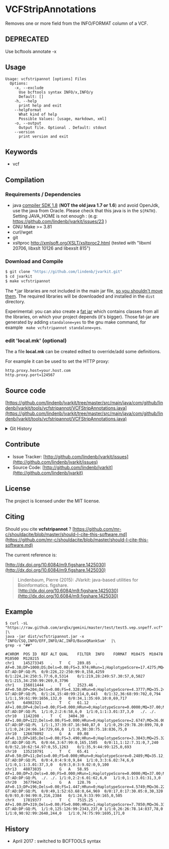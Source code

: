 # VCFStripAnnotations

Removes one or more field from the INFO/FORMAT column of a VCF.


## DEPRECATED

Use bcftools annotate -x 

## Usage

```
Usage: vcfstripannot [options] Files
  Options:
    -x, --exclude
      Use bcftools syntax INFO/x,INFO/y
      Default: []
    -h, --help
      print help and exit
    --helpFormat
      What kind of help
      Possible Values: [usage, markdown, xml]
    -o, --output
      Output file. Optional . Default: stdout
    --version
      print version and exit

```


## Keywords

 * vcf


## Compilation

### Requirements / Dependencies

* java [compiler SDK 1.8](http://www.oracle.com/technetwork/java/index.html) (**NOT the old java 1.7 or 1.6**) and avoid OpenJdk, use the java from Oracle. Please check that this java is in the `${PATH}`. Setting JAVA_HOME is not enough : (e.g: https://github.com/lindenb/jvarkit/issues/23 )
* GNU Make >= 3.81
* curl/wget
* git
* xsltproc http://xmlsoft.org/XSLT/xsltproc2.html (tested with "libxml 20706, libxslt 10126 and libexslt 815")


### Download and Compile

```bash
$ git clone "https://github.com/lindenb/jvarkit.git"
$ cd jvarkit
$ make vcfstripannot
```

The *.jar libraries are not included in the main jar file, [so you shouldn't move them](https://github.com/lindenb/jvarkit/issues/15#issuecomment-140099011 ).
The required libraries will be downloaded and installed in the `dist` directory.

Experimental: you can also create a [fat jar](https://stackoverflow.com/questions/19150811/) which contains classes from all the libraries, on which your project depends (it's bigger). Those fat-jar are generated by adding `standalone=yes` to the gnu make command, for example ` make vcfstripannot standalone=yes`.

### edit 'local.mk' (optional)

The a file **local.mk** can be created edited to override/add some definitions.

For example it can be used to set the HTTP proxy:

```
http.proxy.host=your.host.com
http.proxy.port=124567
```
## Source code 

[https://github.com/lindenb/jvarkit/tree/master/src/main/java/com/github/lindenb/jvarkit/tools/vcfstripannot/VCFStripAnnotations.java](https://github.com/lindenb/jvarkit/tree/master/src/main/java/com/github/lindenb/jvarkit/tools/vcfstripannot/VCFStripAnnotations.java)


<details>
<summary>Git History</summary>

```
Thu Sep 21 17:14:45 2017 +0200 ; moving to factories ; https://github.com/lindenb/jvarkit/commit/dede8184edc7e773732bdd393f47f204fd900d79
Mon Aug 7 09:53:19 2017 +0200 ; fixed unicode problems after https://github.com/lindenb/jvarkit/issues/82 ; https://github.com/lindenb/jvarkit/commit/68254c69b027a9ce81d8b211447f1c0bf02dc626
Mon May 22 17:20:59 2017 +0200 ; moving to jcommaner ; https://github.com/lindenb/jvarkit/commit/60cbfa764f7f5bacfdb78e48caf8f9b66e53a6a0
Wed Apr 26 17:26:23 2017 +0200 ; cont jcommander ; https://github.com/lindenb/jvarkit/commit/ab6c7b760cd5376e08da24426cede7f84a6b3ae2
Tue Apr 4 17:09:36 2017 +0200 ; vcfgnomad ; https://github.com/lindenb/jvarkit/commit/eac33a01731eaffbdc401ec5fd917fe345b4a181
Fri Jun 17 13:56:39 2016 +0200 ; cont ; https://github.com/lindenb/jvarkit/commit/865252a44fc018f46b4280788cec65a1383dcc18
Thu Apr 21 10:39:25 2016 +0200 ; cont ; https://github.com/lindenb/jvarkit/commit/7adf87adc987efbe89def5c530f5a84be0c841d4
Mon Nov 30 16:53:51 2015 +0100 ; cont ; https://github.com/lindenb/jvarkit/commit/89f3cbe043ac8c52735feec5b45e43cf873b7179
Tue Mar 24 10:29:58 2015 +0100 ; updated tool to fix vcf indels (L/R realign) for multiple ALT #tweet ; https://github.com/lindenb/jvarkit/commit/3d8b518d1a0d5e6daa8911c707e62475041fe38d
Mon May 12 10:28:28 2014 +0200 ; first sed on files ; https://github.com/lindenb/jvarkit/commit/79ae202e237f53b7edb94f4326fee79b2f71b8e8
Wed Feb 26 18:33:05 2014 +0100 ; short invert , messages, rev-comp, rename bam-chrom ; https://github.com/lindenb/jvarkit/commit/195aa6d36b0ec2501637d61386ef82c3c4118afa
Wed Feb 26 11:54:02 2014 +0100 ; sort on info ; https://github.com/lindenb/jvarkit/commit/88011f4fe0612a962c335ea0f92b35828501aec8
Sun Feb 2 18:55:03 2014 +0100 ; cont ; https://github.com/lindenb/jvarkit/commit/abd24b56ec986dada1e5162be5bbd0dac0c2d57c
Thu Dec 26 21:35:12 2013 +0100 ; vcf biomart ; https://github.com/lindenb/jvarkit/commit/0350d93620b2c35ed68fc8f10c99f9d2e6205680
Fri Oct 11 15:39:02 2013 +0200 ; picard v.100: deletion of VcfIterator :-( ; https://github.com/lindenb/jvarkit/commit/e88fab449b04aed40c2ff7f9d0cf8c8b6ab14a31
Fri Sep 6 15:11:11 2013 +0200 ; moved code for latest version of picard (1.97). Using VCFIterator instead of ASciiLineReader ; https://github.com/lindenb/jvarkit/commit/810877c10406a017fd5a31dacff7e8401089d429
Sun Jul 21 14:17:59 2013 +0200 ; vcf trios, added git HASH in METAINF/Manifest ; https://github.com/lindenb/jvarkit/commit/1854d3695563b91471861164f5e8903042493470
Mon Jul 8 19:18:13 2013 +0200 ; fix constructor of VCF header ; https://github.com/lindenb/jvarkit/commit/0ebd352c3073e1fc9fea9f5813a26b2f8a67e0c7
Fri Jul 5 08:13:23 2013 +0200 ; misc code added ; https://github.com/lindenb/jvarkit/commit/6450ec91c073aed549ebfe1285932f4674294222
Fri Jun 28 12:07:46 2013 +0200 ; moved vcf strip INFO to picard ; https://github.com/lindenb/jvarkit/commit/76329cb3ba955f10f433e967252590e0b5dec1af
Mon May 6 18:56:46 2013 +0200 ; moving to git ; https://github.com/lindenb/jvarkit/commit/55158d13f0950f16c4a3cc3edb92a87905346ee1
```

</details>

## Contribute

- Issue Tracker: [http://github.com/lindenb/jvarkit/issues](http://github.com/lindenb/jvarkit/issues)
- Source Code: [http://github.com/lindenb/jvarkit](http://github.com/lindenb/jvarkit)

## License

The project is licensed under the MIT license.

## Citing

Should you cite **vcfstripannot** ? [https://github.com/mr-c/shouldacite/blob/master/should-I-cite-this-software.md](https://github.com/mr-c/shouldacite/blob/master/should-I-cite-this-software.md)

The current reference is:

[http://dx.doi.org/10.6084/m9.figshare.1425030](http://dx.doi.org/10.6084/m9.figshare.1425030)

> Lindenbaum, Pierre (2015): JVarkit: java-based utilities for Bioinformatics. figshare.
> [http://dx.doi.org/10.6084/m9.figshare.1425030](http://dx.doi.org/10.6084/m9.figshare.1425030)


## Example

```
$ curl -sL "https://raw.github.com/arq5x/gemini/master/test/test5.vep.snpeff.vcf" |\
java -jar dist/vcfstripannot.jar -x "INFO/CSQ,INFO/EFF,INFO/AC,INFO/BaseQRankSum'  |\
grep -v "##"

#CHROM	POS	ID	REF	ALT	QUAL	FILTER	INFO	FORMAT	M10475	M10478	M10500	M128215
chr1	145273345	.	T	C	289.85	.	AF=0.38;DP=1000;DS;Dels=0.00;FS=3.974;HRun=1;HaplotypeScore=17.4275;MQ=29.25;MQ0=0;MQRankSum=-1.370;QD=0.39;ReadPosRankSum=-1.117	GT:AD:DP:GQ:PL	0/0:226,22:250:99:0,158,4259	0/1:224,24:250:5.77:6,0,5314	0/1:219,28:249:57.30:57,0,5027	0/1:215,34:250:99:269,0,3796
chr1	156011444	.	T	C	2523.46	.	AF=0.50;DP=204;Dels=0.00;FS=4.328;HRun=0;HaplotypeScore=4.3777;MQ=35.24;MQ0=0;MQRankSum=-0.101;QD=14.93;ReadPosRankSum=1.575	GT:AD:DP:GQ:PL	0/1:24,15:40:99:214,0,443	0/1:32,36:68:99:702,0,794	1/1:1,59:61:99:1656,132,0	0/0:34,1:35:69.10:0,69,717
chr5	64982321	.	T	C	61.12	.	AF=1.00;DP=4;Dels=0.00;FS=0.000;HRun=0;HaplotypeScore=0.0000;MQ=37.00;MQ0=0;QD=20.37	GT:AD:DP:GQ:PL	1/1:0,2:2:6:58,6,0	1/1:0,1:1:3.01:37,3,0	./.	./.
chr10	1142208	.	T	C	3404.30	.	AF=1.00;DP=122;Dels=0.00;FS=0.000;HRun=0;HaplotypeScore=2.6747;MQ=36.00;MQ0=0;QD=27.90	GT:AD:DP:GQ:PL	1/1:1,37:39:87.16:940,87,0	1/1:0,29:29:78.20:899,78,0	1/1:0,24:24:66.14:729,66,0	1/1:0,30:30:75.18:836,75,0
chr10	126678092	.	G	A	89.08	.	AF=0.13;DP=185;Dels=0.00;FS=3.490;HRun=0;HaplotypeScore=3.3843;MQ=25.32;MQ0=0;MQRankSum=6.568;QD=2.02;ReadPosRankSum=-5.871	GT:AD:DP:GQ:PL	0/0:64,3:67:99:0,165,1505	0/0:11,1:12:7.31:0,7,240	0/0:52,10:62:54.97:0,55,1263	0/1:35,9:44:99:125,0,693
chr10	135210791	.	T	C	65.41	.	AF=0.50;DP=11;Dels=0.00;FS=0.000;HRun=0;HaplotypeScore=0.2489;MQ=35.12;MQ0=0;MQRankSum=0.248;QD=16.35;ReadPosRankSum=-1.001	GT:AD:DP:GQ:PL	0/0:4,0:4:9:0,9,84	1/1:0,3:3:6.02:74,6,0	1/1:0,1:1:3.01:37,3,0	0/0:3,0:3:9.02:0,9,100
chr13	48873835	.	G	A	58.95	.	AF=1.00;DP=3;Dels=0.00;FS=0.000;HRun=1;HaplotypeScore=0.0000;MQ=37.00;MQ0=0;QD=19.65	GT:AD:DP:GQ:PL	./.	./.	1/1:0,2:2:6.01:62,6,0	1/1:0,1:1:3.01:31,3,0
chr20	36779424	.	G	A	128.76	.	AF=0.13;DP=196;Dels=0.00;FS=1.447;HRun=0;HaplotypeScore=4.5749;MQ=36.22;MQ0=0;MQRankSum=-0.814;QD=3.90;ReadPosRankSum=-0.570	GT:AD:DP:GQ:PL	0/0:49,1:52:63.68:0,64,969	0/0:17,0:17:30.05:0,30,320	0/0:93,0:94:99:0,216,2384	0/1:24,9:33:99:165,0,505
chrX	17819377	.	T	C	7515.25	.	AF=1.00;DP=319;Dels=0.00;FS=0.000;HRun=1;HaplotypeScore=7.7850;MQ=36.33;MQ0=0;QD=23.56	GT:AD:DP:GQ:PL	1/1:0,125:126:99:2343,237,0	1/1:0,26:26:78.14:837,78,0	1/1:0,90:92:99:2640,244,0	1/1:0,74:75:99:1695,171,0
```

## History

* April 2017 : switched to BCFTOOLS syntax


